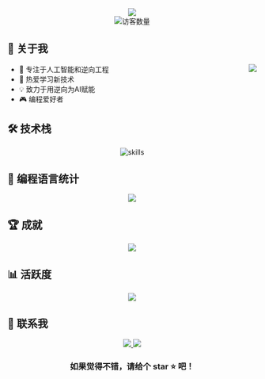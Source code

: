 <div align="center">
  <img src="https://readme-typing-svg.herokuapp.com/?lines=Hello,+I'm+Sanyela!;Welcome+to+my+GitHub!&center=true&size=30">
</div>

<div align="center">
  <img src="https://profile-counter.glitch.me/Sanyela/count.svg" alt="访客数量"/>
</div>

## 🚀 关于我

<img align="right" src="https://github-readme-stats.vercel.app/api?username=Sanyela&show_icons=true&hide_border=true&theme=vue-dark" />

- 🎯 专注于人工智能和逆向工程
- 🌱 热爱学习新技术
- 💡 致力于用逆向为AI赋能
- 🎮 编程爱好者

## 🛠️ 技术栈

<div align="center">
  <img src="https://skillicons.dev/icons?i=php,js,py,vue,lua,html,c&perline=4" alt="skills">
</div>

## 🎨 编程语言统计

<div align="center">
  <img src="https://github-readme-stats.vercel.app/api/top-langs/?username=Sanyela&layout=compact&theme=vue-dark" />
</div>

## 🏆 成就

<div align="center">
  <img src="https://github-profile-trophy.vercel.app/?username=Sanyela&theme=nord&column=7" />
</div>

## 📊 活跃度

<div align="center">
  <img src="https://activity-graph.herokuapp.com/graph?username=Sanyela&theme=vue" />
</div>

## 🤝 联系我

<div align="center">
  <a href="mailto:你的邮箱">
    <img src="https://img.shields.io/badge/Email-D14836?style=for-the-badge&logo=gmail&logoColor=white"/>
  </a>
  <a href="你的博客链接">
    <img src="https://img.shields.io/badge/Blog-FF5722?style=for-the-badge&logo=blogger&logoColor=white"/>
  </a>
</div>

<div align="center">
  
### 如果觉得不错，请给个 star ⭐️ 吧！

</div>

